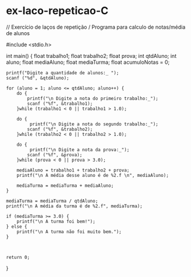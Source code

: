 # ex-laco-repeticao-C
// Exercício de laços de repetição / Programa para calculo de notas/média de alunos 

#include <stdio.h>

int main()
{
    float trabalho1; 
    float trabalho2; 
    float prova;
    int qtdAluno;
    int aluno;
    float mediaAluno; 
    float mediaTurma;
    float acumuloNotas = 0;
    
    printf("Digite a quantidade de alunos:_ ");
    scanf ("%d", &qtdAluno);
    
    for (aluno = 1; aluno <= qtdAluno; aluno++) {
        do {
            printf("\n Digite a nota do primeiro trabalho:_");
            scanf ("%f", &trabalho1);
        }while (trabalho1 < 0 || trabalho1 > 1.0);
        
        do {
             printf("\n Digite a nota do segundo trabalho:_");
            scanf ("%f", &trabalho2);
        }while (trabalho2 < 0 || trabalho2 > 1.0);
        
        do {
             printf("\n Digite a nota da prova:_");
            scanf ("%f", &prova);
        }while (prova < 0 || prova > 3.0);
        
        mediaAluno = trabalho1 + trabalho2 + prova;
        printf("\n A média desse aluno é de %2.f \n", mediaAluno);
        
        mediaTurma = mediaTurma + mediaAluno;
    }
    
    mediaTurma = mediaTurma / qtdAluno;
    printf("\n A média da turma é de %2.f", mediaTurma);
    
    if (mediaTurma >= 3.0) {
        printf("\n A turma foi bem!");
    } else {
        printf("\n A turma não foi muito bem.");
    }
    
    

    return 0;
}


